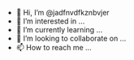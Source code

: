 - 👋 Hi, I’m @jadfnvdfkznbvjer
- 👀 I’m interested in ...
- 🌱 I’m currently learning ...
- 💞️ I’m looking to collaborate on ...
- 📫 How to reach me ...

<!---
jadfnvdfkznbvjer/jadfnvdfkznbvjer is a ✨ special ✨ repository because its `README.md` (this file) appears on your GitHub profile.
You can click the Preview link to take a look at your changes.
--->
